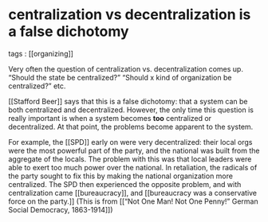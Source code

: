 # centralization vs decentralization is a false dichotomy

tags
: [[organizing]]

Very often the question of centralization vs. decentralization comes up. &ldquo;Should the state be centralized?&rdquo; &ldquo;Should x kind of organization be centralized?&rdquo; etc.

[[Stafford Beer]] says that this is a false dichotomy: that a system can be both centralized and decentralized. However, the only time this question is really important is when a system becomes **too** centralized or decentralized. At that point, the problems become apparent to the system.

For example, the [[SPD]] early on were very decentralized: their local orgs were the most powerful part of the party, and the national was built from the aggregate of the locals. The problem with this was that local leaders were able to exert too much power over the national. In retaliation, the radicals of the party sought to fix this by making the national organization more centralized. The SPD then experienced the opposite problem, and with centralization came [[bureaucracy]], and [[bureaucracy was a conservative force on the party.]] (This is from [[&ldquo;Not One Man! Not One Penny!&rdquo; German Social Democracy, 1863-1914]])
